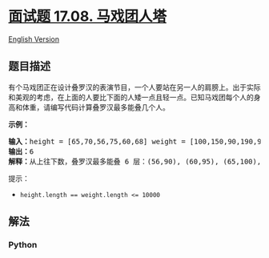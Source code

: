 # [面试题 17.08. 马戏团人塔](https://leetcode-cn.com/problems/circus-tower-lcci)

[English Version](/lcci/17.08.Circus%20Tower/README_EN.md)

## 题目描述

<!-- 这里写题目描述 -->

<p>有个马戏团正在设计叠罗汉的表演节目，一个人要站在另一人的肩膀上。出于实际和美观的考虑，在上面的人要比下面的人矮一点且轻一点。已知马戏团每个人的身高和体重，请编写代码计算叠罗汉最多能叠几个人。</p>

<p><strong>示例：</strong></p>

<pre><strong>输入：</strong>height = [65,70,56,75,60,68] weight = [100,150,90,190,95,110]
<strong>输出：</strong>6
<strong>解释：</strong>从上往下数，叠罗汉最多能叠 6 层：(56,90), (60,95), (65,100), (68,110), (70,150), (75,190)</pre>

<p>提示：</p>

<ul>
	<li><code>height.length == weight.length &lt;= 10000</code></li>
</ul>


## 解法

<!-- 这里可写通用的实现逻辑 -->

<!-- tabs:start -->

### **Python**

<!-- 这里可写当前语言的特殊实现逻辑 -->

```python

```

<!-- tabs:end -->
